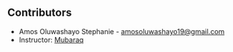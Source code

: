 ## Contributors

- Amos Oluwashayo Stephanie - [amosoluwashayo19@gmail.com](mailto:amosoluwashayo19@gmail.com)  
- Instructor: [Mubaraq](https://github.com/mubarraqqq)


